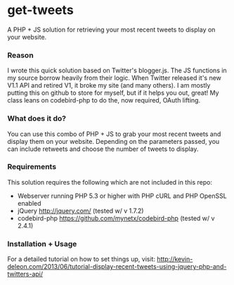 get-tweets
==========

A PHP + JS solution for retrieving your most recent tweets to display on your website.

### Reason

I wrote this quick solution based on Twitter's blogger.js. The JS functions in my source borrow heavily from their logic. When Twitter released it's new V1.1 API and retired V1, it broke my site (and many others). I am mostly putting this on github to store for myself, but if it helps you out, great! My class leans on codebird-php to do the, now required, OAuth lifting.

### What does it do?

You can use this combo of PHP + JS to grab your most recent tweets and display them on your website. Depending on the parameters passed, you can include retweets and choose the number of tweets to display.

### Requirements

This solution requires the following which are not included in this repo:
* Webserver running PHP 5.3 or higher with PHP cURL and PHP OpenSSL enabled
* jQuery http://jquery.com/ (tested w/ v 1.7.2)
* codebird-php https://github.com/mynetx/codebird-php (tested w/ v 2.4.1)

### Installation + Usage

For a detailed tutorial on how to set things up, visit: http://kevin-deleon.com/2013/06/tutorial-display-recent-tweets-using-jquery-php-and-twitters-api/
